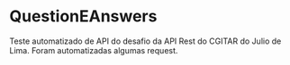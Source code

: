 # QuestionEAnswers

Teste automatizado de API do desafio da API Rest do CGITAR do Julio de Lima.
Foram automatizadas algumas request.
